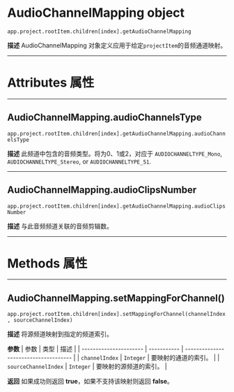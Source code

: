 # AudioChannelMapping object
``app.project.rootItem.children[index].getAudioChannelMapping``

**描述**
AudioChannelMapping 对象定义应用于给定``projectItem``的音频通道映射。

----

# Attributes 属性

----
## AudioChannelMapping.audioChannelsType
``app.project.rootItem.children[index].getAudioChannelMapping.audioChannelsType``

**描述**
此频道中包含的音频类型。将为0、1或2，对应于 ``AUDIOCHANNELTYPE_Mono``, ``AUDIOCHANNELTYPE_Stereo``, or ``AUDIOCHANNELTYPE_51``.

----
## AudioChannelMapping.audioClipsNumber
``app.project.rootItem.children[index].getAudioChannelMapping.audioClipsNumber``

**描述**
与此音频频道关联的音频剪辑数。

----

# Methods 属性

----
## AudioChannelMapping.setMappingForChannel()
``app.project.rootItem.children[index].setMappingForChannel(channelIndex, sourceChannelIndex)``

**描述**
将源频道映射到指定的频道索引。 

**参数**
| 参数                   | 类型        | 描述                                  |
| ---------------------- | ----------- | ------------------------------------- |
| ``channelIndex``       | ``Integer`` | 要映射的通道的索引。  |
| ``sourceChannelIndex`` | ``Integer`` | 要映射的源频道的索引。 |

**返回**
如果成功则返回 **true**，如果不支持该映射则返回 **false**。
